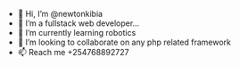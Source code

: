 - 👋 Hi, I’m @newtonkibia
- 👀 I’m a fullstack web developer...
- 🌱 I’m currently learning robotics
- 💞️ I’m looking to collaborate on any php related framework
- 📫 Reach me +254768892727

<!---
newtonkibia/newtonkibia is a ✨ special ✨ repository because its `README.md` (this file) appears on your GitHub profile.
You can click the Preview link to take a look at your changes.
--->
